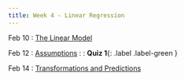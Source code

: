 ```yaml
---
title: Week 4 - Linear Regression
---
```


Feb 10
: [The Linear Model](https://rmshksu.github.io/stat240_spring2025/classes/d09-240-spr25.html)

Feb 12
: [Assumptions](https://rmshksu.github.io/stat240_spring2025/classes/d10-240-spr25.html)
: [](#)
  : **Quiz 1**{: .label .label-green }

Feb 14
: [Transformations and Predictions]()
